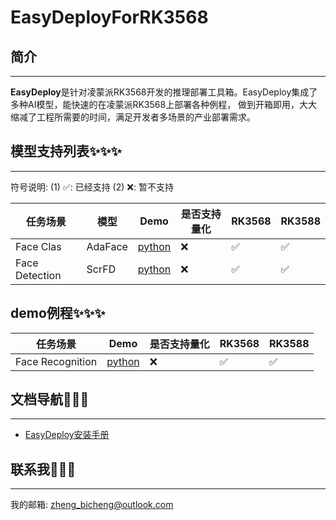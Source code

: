 # EasyDeployForRK3568

## 简介
****
**EasyDeploy**是针对凌蒙派RK3568开发的推理部署工具箱。EasyDeploy集成了多种AI模型，能快速的在凌蒙派RK3568上部署各种例程，
做到开箱即用，大大缩减了工程所需要的时间，满足开发者多场景的产业部署需求。

## 模型支持列表✨✨✨
****

符号说明: (1) ✅: 已经支持  (2) ❌: 暂不支持

| 任务场景           | 模型      | Demo                                     | 是否支持量化 | RK3568 | RK3588 |
|----------------|---------|------------------------------------------|--------|--------|--------|
| Face Clas      | AdaFace | [python](./example/clas/ada_face/python) | ❌      | ✅      | ✅      |
| Face Detection | ScrFD   | [python](example/detection/scrfd/python) | ❌      | ✅      | ✅      |

## demo例程✨✨✨
| 任务场景             | Demo                                              | 是否支持量化 | RK3568 | RK3588 |
|------------------|---------------------------------------------------|--------|--------|--------|
| Face Recognition | [python](example/project/face_recognition/python) | ❌      | ✅      | ✅      |


## 文档导航🚙🚙🚙
****

* [EasyDeploy安装手册](./docs/quickly_start/install.md)

## 联系我📮📮📮
****

我的邮箱: [zheng_bicheng@outlook.com](zheng_bicheng@outlook.com)
